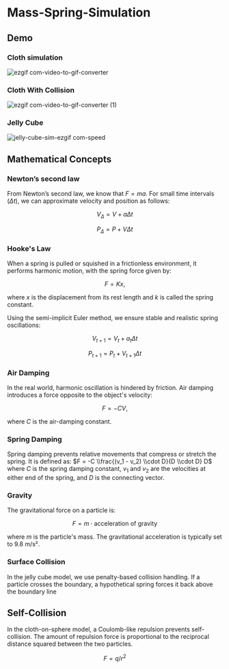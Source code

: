 # Mass-Spring-Simulation

## Demo
### Cloth simulation 
![ezgif com-video-to-gif-converter](https://github.com/amin1nasim/Mass-Spring-Simulation/assets/49731000/9b11184b-98db-4d7c-b32f-3a8835dad84a)

### Cloth With Collision
![ezgif com-video-to-gif-converter (1)](https://github.com/amin1nasim/Mass-Spring-Simulation/assets/49731000/bbe5850b-3293-4d33-bb0d-628f694747c6)

### Jelly Cube
![jelly-cube-sim-ezgif com-speed](https://github.com/amin1nasim/Mass-Spring-Simulation/assets/49731000/fa41965d-63fd-4f2f-a0f0-ed44726810e7)

## Mathematical Concepts
### Newton’s second law
From Newton’s second law, we know that $F = ma$. For small time intervals ($\Delta t$), we can approximate velocity and position as follows:

$$ V_{\Delta} = V + a \Delta t $$

$$ P_{\Delta} = P + V \Delta t $$

### Hooke's Law
When a spring is pulled or squished in a frictionless environment, it performs harmonic motion, with the spring force given by:

$$F = Kx,$$

where $x$ is the displacement from its rest length and $k$ is called the spring constant.

Using the semi-implicit Euler method, we ensure stable and realistic spring oscillations:

$$V_{t + 1} = V_t + a_t \Delta t$$

$$P_{t + 1} = P_t + V_{t + 1} \Delta t$$

### Air Damping
In the real world, harmonic oscillation is hindered by friction. Air damping introduces a force opposite to the object's velocity:

$$F = -CV,$$

where $C$ is the air-damping constant.

### Spring Damping
Spring damping prevents relative movements that compress or stretch the spring. It is defined as:
$F = -C \\frac{(v_1 - v_2) \\cdot D}{D \\cdot D} D$
where $C$ is the spring damping constant, $v_1$ and $v_2$ are the velocities at either end of the spring, and $D$ is the connecting vector.

### Gravity
The gravitational force on a particle is:

$$F = m \cdot \text{acceleration of gravity}$$

where $m$ is the particle's mass. The gravitational acceleration is typically set to 9.8 m/s².

### Surface Collision
In the jelly cube model, we use penalty-based collision handling. If a particle crosses the boundary, a hypothetical spring forces it back above the boundary line

## Self-Collision
In the cloth-on-sphere model, a Coulomb-like repulsion prevents self-collision. The amount of repulsion force is proportional to the reciprocal distance squared between the two particles.

$$ F = q/r^2 $$
